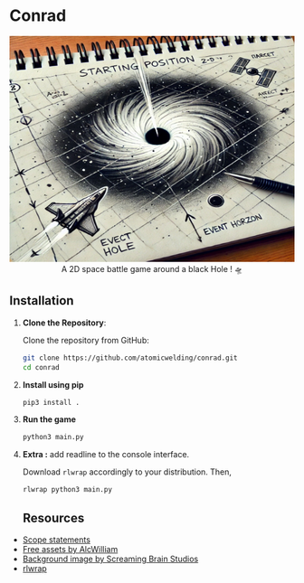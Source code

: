 # Conrad

<p align="center">
   <img src="resources/2.jpg" width="600" height="400"></img> <br>
   A 2D space battle game around a black Hole ! 🛸

</p>


## Installation 


1. **Clone the Repository**:
   
   Clone the repository from GitHub:

   ```bash
   git clone https://github.com/atomicwelding/conrad.git
   cd conrad
   ```
   
2. **Install using pip**
   ```bash
   pip3 install .
   ```

3. **Run the game**
   ```bash
   python3 main.py
   ```
   
4. **Extra :** add readline to the console interface.
   
   Download `rlwrap` accordingly to your distribution. Then,
    ```bash
    rlwrap python3 main.py
    ```


   ## Resources

- [Scope statements](resources/scope-statements.pdf)
- [Free assets by AlcWilliam](https://pixel-by-pixel.itch.io/alcwilliam-space-ship-pack)
- [Background image by Screaming Brain Studios](https://screamingbrainstudios.itch.io/seamless-space-backgrounds)
- [rlwrap](https://github.com/hanslub42/rlwrap)


